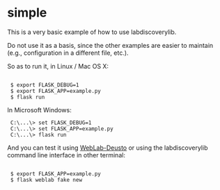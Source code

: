 # simple

This is a very basic example of how to use labdiscoverylib.

Do not use it as a basis, since the other examples are easier to maintain (e.g., configuration in a different file, etc.).

So as to run it, in Linux / Mac OS X:

```shell

 $ export FLASK_DEBUG=1
 $ export FLASK_APP=example.py
 $ flask run

```

In Microsoft Windows:
```shell
 C:\...\> set FLASK_DEBUG=1
 C:\...\> set FLASK_APP=example.py
 C:\...\> flask run
```

And you can test it using [WebLab-Deusto](https://weblabdeusto.readthedocs.org) or using the labdiscoverylib command line interface in other terminal:

```shell

 $ export FLASK_APP=example.py
 $ flask weblab fake new
```
